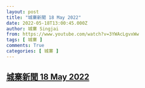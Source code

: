 ```yaml
---
layout: post
title: "城寨新聞 18 May 2022"
date: 2022-05-18T13:00:45.000Z
author: 城寨 Singjai
from: https://www.youtube.com/watch?v=3YWAcLgvxWw
tags: [ 城寨 ]
comments: True
categories: [ 城寨 ]
---
```

<!--1652878845000-->
[城寨新聞 18 May 2022](https://www.youtube.com/watch?v=3YWAcLgvxWw)
------

<div>

</div>
